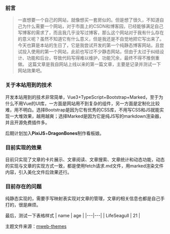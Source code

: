 ### 前言
> 一直想要一个自己的网站，就像想买一套房似的。但是想了很久，不知道自己为什么需要一个网站，对于市面上的CSDN和博客园，已经能够满足自己写博客的需求了，而且我几乎没写过博客，那么这个网站对于我有什么存在的意义呢？虽然不知道它有什么意义，但是我还是不自觉地把它写出来了。
> 今天也算是本站的生日了，它是我尝试开发的第一个纯静态博客网站，且尝试投入使用的第一个网站，此前也写过不少静态网站，但由于太过于纠结设计、功能和后台，导致代码写得难以维护，功能冗余，最终不得不推倒重做。
> 这篇文章是我自网站上线以来的第一篇文章，主要是记录并测试一下网站效果吧。
### 关于本站用到的技术
开发本站用到的技术非常简单，Vue3+TypeScript+Bootstrap+Marked，至于为什么不用Vue的UI库，一方面是网站用不到复杂的组件，另一方面是定制化比较难，用不明白。选择Bootstrap是因为它有优秀的CSS库，不用写CSS和JS就能实现一大堆效果，越用越爽；选择Marked是因为它是纯JS写的markdown渲染器，并且开源免费插件多。

后期计划加入**PixiJS**+**DragonBones**制作看板娘。
### 目前实现的效果
目前只实现了文章的卡片展示、文章阅读、文章搜索、文章统计和动态功能，动态的实现与文章的实现方式一致，都是使用fetch请求.md文件，用marked渲染文件内容，引入美化文件后效果还行。
### 目前存在的问题
纯静态实现的，需要手写映射表实现对文章的管理，文章的相关信息也都是自己手打的，很是麻烦。


最后，测试一下表格样式
| name | age |
|---|---|
| LifeSeagull | 21 |


主题文件来源：[mweb-themes](https://github.com/imageslr/mweb-themes)